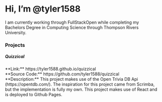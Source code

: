 <h1>Hi, I’m @tyler1588</h1>

I am currently working through FullStackOpen while completing my Bachelors Degree in Computing Science through Thompson Rivers University.

<h3>Projects</h3>
<h5>Quizzical</h5>
**Link:** https://tyler1588.github.io/quizzical
</br>
**Source Code:** https://github.com/tyler1588/quizzical
</br>
**Description:** This project makes use of the Open Trivia DB Api (https://opentdb.com/). The inspiration for this project came from Scrimba, but the implementation is fully my own. This project makes use of React and is deployed to Github Pages.

<!---
tyler1588/tyler1588 is a ✨ special ✨ repository because its `README.md` (this file) appears on your GitHub profile.
You can click the Preview link to take a look at your changes.
--->
